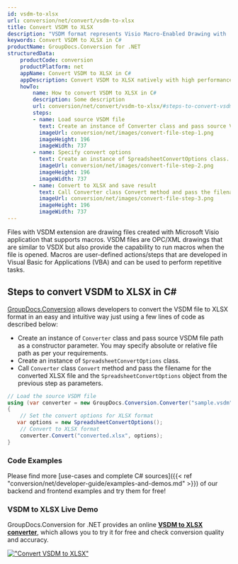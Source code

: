 ```yaml
---
id: vsdm-to-xlsx
url: conversion/net/convert/vsdm-to-xlsx
title: Convert VSDM to XLSX
description: "VSDM format represents Visio Macro-Enabled Drawing with .vsdm extension. Learn how to convert VSDM to XLSX file programmatically in C# language using GroupDocs.Conversion for .NET library."
keywords: Convert VSDM to XLSX in C#
productName: GroupDocs.Conversion for .NET
structuredData:
    productCode: conversion
    productPlatform: net
    appName: Convert VSDM to XLSX in C#
    appDescription: Convert VSDM to XLSX natively with high performance using C# language and server side GroupDocs.Conversion for .NET APIs, without the use of any software like Microsoft or Open Office.
    howTo:
        name: How to convert VSDM to XLSX in C# 
        description: Some description
        url: conversion/net/convert/vsdm-to-xlsx/#steps-to-convert-vsdm-to-xlsx-in-c
        steps:
        - name: Load source VSDM file 
          text: Create an instance of Converter class and pass source VSDM file path as a constructor parameter. You may specify absolute or relative file path as per your requirements. 
          imageUrl: conversion/net/images/convert-file-step-1.png
          imageHeight: 196
          imageWidth: 737
        - name: Specify convert options 
          text: Create an instance of SpreadsheetConvertOptions class.
          imageUrl: conversion/net/images/convert-file-step-2.png
          imageHeight: 196
          imageWidth: 737
        - name: Convert to XLSX and save result 
          text: Call Converter class Convert method and pass the filename for the converted HTML file and the SpreadsheetConvertOptions object from the previous step as parameters.
          imageUrl: conversion/net/images/convert-file-step-3.png
          imageHeight: 196
          imageWidth: 737
---
```


Files with VSDM extension are drawing files created with Microsoft Visio application that supports macros. VSDM files are OPC/XML drawings that are similar to VSDX but also provide the capability to run macros when the file is opened. Macros are user-defined actions/steps that are developed in Visual Basic for Applications (VBA) and can be used to perform repetitive tasks.

## Steps to convert VSDM to XLSX in C#

[GroupDocs.Conversion](https://products.groupdocs.com/conversion/net) allows developers to convert the VSDM file to XLSX format in an easy and intuitive way just using a few lines of code as described below:

* Create an instance of `Converter` class and pass source VSDM file path as a constructor parameter. You may specify absolute or relative file path as per your requirements. 
* Create an instance of `SpreadsheetConvertOptions` class.
* Call `Converter` class `Convert` method and pass the filename for the converted XLSX file and the `SpreadsheetConvertOptions` object from the previous step as parameters.

```csharp
// Load the source VSDM file
using (var converter = new GroupDocs.Conversion.Converter("sample.vsdm"))
{
    // Set the convert options for XLSX format
   var options = new SpreadsheetConvertOptions();
    // Convert to XLSX format
    converter.Convert("converted.xlsx", options);
}
```

### Code Examples

Please find more [use-cases and complete C# sources]({{< ref "conversion/net/developer-guide/examples-and-demos.md" >}}) of our backend and frontend examples and try them for free!

### VSDM to XLSX Live Demo

GroupDocs.Conversion for .NET provides an online [**VSDM to XLSX converter**](https://products.groupdocs.app/conversion/vsdm-to-xlsx), which allows you to try it for free and check conversion quality and accuracy.

[!["Convert VSDM to XLSX"](conversion/net/images/convert-to-xlsx/convert-vsdm-to-xlsx.png)](https://products.groupdocs.app/conversion/vsdm-to-xlsx)